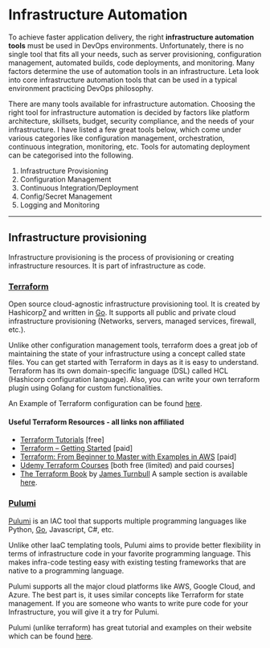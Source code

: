 # Infrastructure Automation

To achieve faster application delivery, the right **infrastructure automation tools** must be used in DevOps environments. Unfortunately, there is no single tool that fits all your needs, such as server provisioning, configuration management, automated builds, code deployments, and monitoring. Many factors determine the use of automation tools in an infrastructure. Leta look into core infrastructure automation tools that can be used in a typical environment practicing DevOps philosophy.

There are many tools available for infrastructure automation. Choosing the right tool for infrastructure automation is decided by factors like platform architecture, skillsets, budget, security compliance, and the needs of your infrastructure. I have listed a few great tools below, which come under various categories like configuration management, orchestration, continuous integration, monitoring, etc. Tools for automating deployment can be categorised into the following.

1. Infrastructure Provisioning
1. Configuration Management
1. Continuous Integration/Deployment
1. Config/Secret Management
1. Logging and Monitoring

---

## Infrastructure provisioning

Infrastructure provisioning is the process of provisioning or creating infrastructure resources. It is part of infrastructure as code.

### [Terraform][5]

Open source cloud-agnostic infrastructure provisioning tool. It is created by Hashicorp[7] and written in [Go][8]. It supports all public and private cloud infrastructure provisioning (Networks, servers, managed services, firewall, etc.).

Unlike other configuration management tools, terraform does a great job of maintaining the state of your infrastructure using a concept called state files. You can get started with Terraform in days as it is easy to understand. Terraform has its own domain-specific language (DSL) called HCL (Hashicorp configuration language). Also, you can write your own terraform plugin using Golang for custom functionalities.

An Example of Terraform configuration can be found [here](../Examples/Terraform.md).

#### Useful Terraform Resources - all links non affiliated

- [Terraform Tutorials][6] \[free\]
- [Terraform – Getting Started][1] \[paid\]
- [Terraform: From Beginner to Master with Examples in AWS][2] \[paid\]
- [Udemy Terraform Courses][3] \[both free (limited) and paid courses\]
- [The Terraform Book][4] by [James Turnbull][9] A sample section is available [here][10].

### [Pulumi][11]

[Pulumi][11] is an IAC tool that supports multiple programming languages like Python, [Go][8], Javascript, C#, etc.

Unlike other IaaC templating tools, Pulumi aims to provide better flexibility in terms of infrastructure code in your favorite programming language. This makes infra-code testing easy with existing testing frameworks that are native to a programming language.

Pulumi supports all the major cloud platforms like AWS, Google Cloud, and Azure. The best part is, it uses similar concepts like Terraform for state management.
If you are someone who wants to write pure code for your Infrastructure, you will give it a try for Pulumi.

Pulumi (unlike terraform) has great tutorial and examples on their website which can be found [here][12].

[1]: https://www.pluralsight.com/courses/terraform-getting-started
[2]: https://www.educative.io/courses/terraform-beginner-master-aws
[3]: https://www.udemy.com/topic/terraform
[4]: https://www.amazon.com/Terraform-Book-James-Turnbull-ebook/dp/B01MZYE7OY/
[5]: https://www.hashicorp.com/products/terraform
[6]: https://developer.hashicorp.com/terraform/tutorials
[7]: https://www.hashicorp.com
[8]: https://go.dev/
[9]: https://jamesturnbull.net/
[10]: https://terraformbook.com/TheTerraformBook_sample.pdf
[11]: https://www.pulumi.com/
[12]: https://www.pulumi.com/docs/get-started/